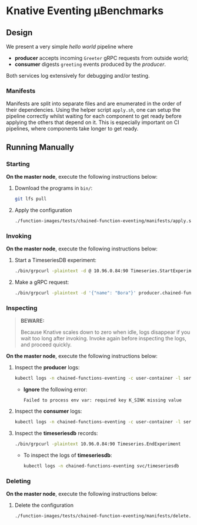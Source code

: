 # Knative Eventing μBenchmarks

## Design
We present a very simple _hello world_ pipeline where
- **producer** accepts incoming `Greeter` gRPC requests from outside world;
- **consumer** digests `greeting` events produced by the _producer_.

Both services log extensively for debugging and/or testing.

### Manifests
Manifests are split into separate files and are enumerated in the order of their dependencies. Using the helper script `apply.sh`, one can setup the pipeline correctly whilst waiting for each component to get ready before applying the others that depend on it. This is especially important on CI pipelines, where components take longer to get ready.

## Running Manually
### Starting
**On the master node**, execute the following instructions below:
1. Download the programs in `bin/`:
   ```bash
   git lfs pull
   ```
1. Apply the configuration
   ```bash
   ./function-images/tests/chained-function-eventing/manifests/apply.sh
   ```

### Invoking
**On the master node**, execute the following instructions below:
1. Start a TimeseriesDB experiment:
   ```bash
   ./bin/grpcurl -plaintext -d @ 10.96.0.84:90 Timeseries.StartExperiment < ./function-images/tests/chained-function-eventing/ts-experiment.json
   ```
1. Make a gRPC request:
   ```bash
   ./bin/grpcurl -plaintext -d '{"name": "Bora"}' producer.chained-functions-eventing.192.168.1.240.sslip.io:80 helloworld.Greeter.SayHello
   ```

### Inspecting
> **BEWARE:**
>
> Because Knative scales down to zero when idle, logs disappear if you wait too long after invoking. Invoke again before inspecting the logs, and proceed quickly.

**On the master node**, execute the following instructions below:
1. Inspect the **producer** logs:
   ```bash
   kubectl logs -n chained-functions-eventing -c user-container -l serving.knative.dev/service=producer
   ```
    - **Ignore** the following error:
       ```
       Failed to process env var: required key K_SINK missing value
       ```
2. Inspect the **consumer** logs:
   ```bash
   kubectl logs -n chained-functions-eventing -c user-container -l serving.knative.dev/service=consumer
   ```
3. Inspect the **timeseriesdb** records:
   ```bash
   ./bin/grpcurl -plaintext 10.96.0.84:90 Timeseries.EndExperiment
   ```
   - To inspect the logs of **timeseriesdb**:
     ```bash
     kubectl logs -n chained-functions-eventing svc/timeseriesdb
     ```

### Deleting
**On the master node**, execute the following instructions below:
1. Delete the configuration
   ```bash
   ./function-images/tests/chained-function-eventing/manifests/delete.sh
   ```
